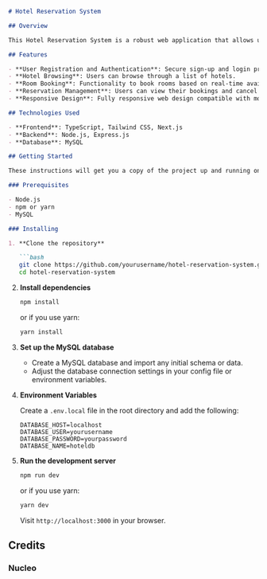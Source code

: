 ```markdown
# Hotel Reservation System

## Overview

This Hotel Reservation System is a robust web application that allows users to create profiles, view hotel listings, book rooms, and manage reservations. Built with TypeScript, Tailwind CSS, and powered by a MySQL database, it offers a sleek user interface and a secure backend for handling complex functionalities.

## Features

- **User Registration and Authentication**: Secure sign-up and login processes for users.
- **Hotel Browsing**: Users can browse through a list of hotels.
- **Room Booking**: Functionality to book rooms based on real-time availability.
- **Reservation Management**: Users can view their bookings and cancel reservations.
- **Responsive Design**: Fully responsive web design compatible with mobile and desktop devices.

## Technologies Used

- **Frontend**: TypeScript, Tailwind CSS, Next.js
- **Backend**: Node.js, Express.js
- **Database**: MySQL

## Getting Started

These instructions will get you a copy of the project up and running on your local machine for development and testing purposes.

### Prerequisites

- Node.js
- npm or yarn
- MySQL

### Installing

1. **Clone the repository**

   ```bash
   git clone https://github.com/yourusername/hotel-reservation-system.git
   cd hotel-reservation-system
   ```

2. **Install dependencies**

   ```bash
   npm install
   ```

   or if you use yarn:

   ```bash
   yarn install
   ```

3. **Set up the MySQL database**

   - Create a MySQL database and import any initial schema or data.
   - Adjust the database connection settings in your config file or environment variables.

4. **Environment Variables**

   Create a `.env.local` file in the root directory and add the following:

   ```plaintext
   DATABASE_HOST=localhost
   DATABASE_USER=yourusername
   DATABASE_PASSWORD=yourpassword
   DATABASE_NAME=hoteldb

   ```

5. **Run the development server**

   ```bash
   npm run dev
   ```

   or if you use yarn:

   ```bash
   yarn dev
   ```

   Visit `http://localhost:3000` in your browser.


## Credits

### Nucleo



